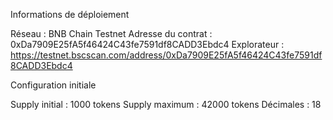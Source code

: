 Informations de déploiement

Réseau : BNB Chain Testnet
Adresse du contrat : 0xDa7909E25fA5f46424C43fe7591df8CADD3Ebdc4
Explorateur : https://testnet.bscscan.com/address/0xDa7909E25fA5f46424C43fe7591df8CADD3Ebdc4

Configuration initiale

Supply initial : 1000 tokens
Supply maximum : 42000 tokens
Décimales : 18

